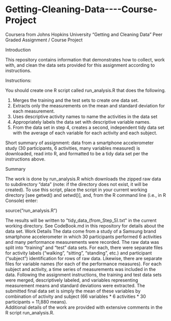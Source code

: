 # Getting-Cleaning-Data----Course-Project

Coursera from Johns Hopkins University
“Getting and Cleaning Data”
Peer Graded Assignment / Course Project

Introduction

This repository contains information that demonstrates how to collect, work with, and clean the data sets provided for this assignment according to instructions.  

Instructions:

You should create one R script called run_analysis.R that does the following.
1.	Merges the training and the test sets to create one data set.
2.	Extracts only the measurements on the mean and standard deviation for each measurement.
3.	Uses descriptive activity names to name the activities in the data set
4.	Appropriately labels the data set with descriptive variable names.
5.	From the data set in step 4, creates a second, independent tidy data set with the average of each variable for each activity and each subject.

Short summary of assignment:  data from a smartphone accelerometer study (30 participants, 6 activities, many variables measured) is downloaded, read into R, and formatted to be a tidy data set per the instructions above.

Summary

The work is done by run_analysis.R  which downloads the zipped raw data to subdirectory “data” (note: if the directory does not exist, it will be created).  To use this script, place the script in your current working directory [see getwd() and setwd()], and, from the R command line (i.e., in R Console) enter: 

source(“run_analysis.R”)


The results will be written to "tidy_data_(from_Step_5).txt" in the current working directory. See CodeBook.md in this repository for details about the data set.
Work Details
The data come from a study of a Samsung brand smartphone accelerometer in which 30 participants performed 6 activities and many performance measurements were recorded.  The raw data was split into “training” and “test” data sets.  For each, there were separate files for activity labels (“walking”, “sitting”, “standing”, etc.) and participant (“subject”) identification for rows of raw data.  Likewise, there are separate files for variable names (for each of the performance measures).  For each subject and activity, a time series of measurements was included in the data.  Following the assignment instructions, the training and test data sets were merged, descriptively labeled, and variables representing measurement means and standard deviations were extracted. The submitted final data set is simply the mean of these variables by combination of activity and subject (66 variables * 6 activities * 30 participants = 11,880 means).  
Additional details of the work are provided with extensive comments in the R script run_analysis.R.
